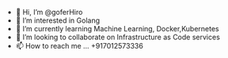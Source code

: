- 👋 Hi, I’m @goferHiro
- 👀 I’m interested in Golang
- 🌱 I’m currently learning Machine Learning, Docker,Kubernetes
- 💞️ I’m looking to collaborate on Infrastructure as Code services
- 📫 How to reach me ... +917012573336

<!---
goferHiro/goferHiro is a ✨ special ✨ repository because its `README.md` (this file) appears on your GitHub profile.
You can click the Preview link to take a look at your changes.
--->
